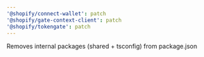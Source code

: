```yaml
---
'@shopify/connect-wallet': patch
'@shopify/gate-context-client': patch
'@shopify/tokengate': patch
---
```


Removes internal packages (shared + tsconfig) from package.json
